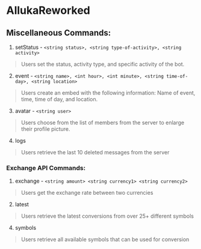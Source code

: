 # AllukaReworked

## Miscellaneous Commands:
1. setStatus - `<string status>, <string type-of-activity>, <string activity>`
> Users set the status, activity type, and specific activity of the bot.

2. event - `<string name>, <int hour>, <int minute>, <string time-of-day>, <string location>`
> Users create an embed with the following information: Name of event, time, time of day, and location.

3. avatar - `<string user>`
> Users choose from the list of members from the server to enlarge their profile picture.

4. logs
> Users retrieve the last 10 deleted messages from the server

### Exchange API Commands:
1. exchange - `<string amount> <string currency1> <string currency2>`
> Users get the exchange rate between two currencies

2. latest
> Users retrieve the latest conversions from over 25+ different symbols

4. symbols
> Users retrieve all available symbols that can be used for conversion
